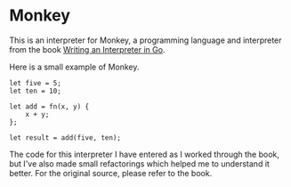 # Monkey

This is an interpreter for Monkey, a programming language and interpreter from the book [Writing an Interpreter in Go](https://interpreterbook.com).

Here is a small example of Monkey.
```
let five = 5;
let ten = 10;

let add = fn(x, y) {
    x + y;
};

let result = add(five, ten);
```
The code for this interpreter I have entered as I worked through the book, but I've also made small refactorings which helped me to understand it better. For the original source, please refer to the book.